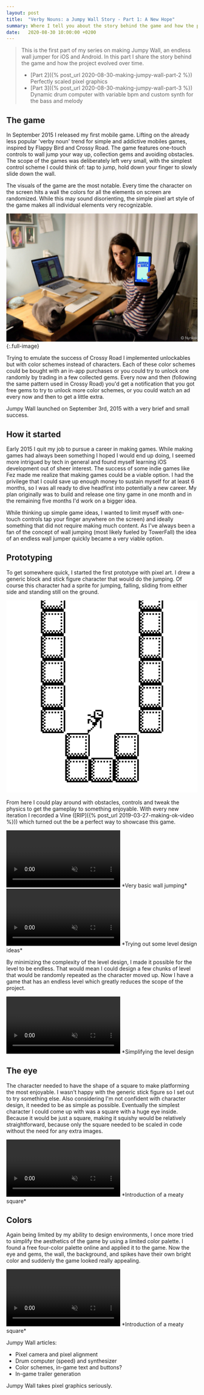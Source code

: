 ```yaml
---
layout: post
title:  "Verby Nouns: a Jumpy Wall Story - Part 1: A New Hope"
summary: Where I tell you about the story behind the game and how the project evolved over time.
date:   2020-08-30 10:00:00 +0200
---
```


>This is the first part of my series on making Jumpy Wall, an endless wall jumper for iOS and Android. In this part I share the story behind the game and how the project evolved over time.
>
>- [Part 2]({% post_url 2020-08-30-making-jumpy-wall-part-2 %}) Perfectly scaled pixel graphics
>- [Part 3]({% post_url 2020-08-30-making-jumpy-wall-part-3 %}) Dynamic drum computer with variable bpm and custom synth for the bass and melody

## The game

In September 2015 I released my first mobile game. Lifting on the already less popular 'verby noun' trend for simple and addictive mobiles games, inspired by Flappy Bird and Crossy Road. The game features one-touch controls to wall jump your way up, collection gems and avoiding obstacles. The scope of the games was deliberately left very small, with the simplest control scheme I could think of: tap to jump, hold down your finger to slowly slide down the wall.

The visuals of the game are the most notable. Every time the character on the screen hits a wall the colors for all the elements on screen are randomized. While this may sound disorienting, the simple pixel art style of the game makes all individual elements very recognizable.

![Pim Coumans behind his desk working on Jumpy Wall in 2015](/assets/jumpywall-pim-coumans.jpg){:.full-image}

Trying to emulate the success of Crossy Road I implemented unlockables but with color schemes instead of characters. Each of these color schemes could be bought with an in-app purchases or you could try to unlock one randomly by trading in a few collected gems. Every now and then (following the same pattern used in Crossy Road) you'd get a notification that you got free gems to try to unlock more color schemes, or you could watch an ad every now and then to get a little extra.

Jumpy Wall launched on September 3rd, 2015 with a very brief and small success.

## How it started

Early 2015 I quit my job to pursue a career in making games. While making games had always been something I hoped I would end up doing, I seemed more intrigued by tech in general and found myself learning iOS development out of sheer interest. The success of some indie games like Fez made me realize that making games could be a viable option. I had the privilege that I could save up enough money to sustain myself for at least 6 months, so I was all ready to dive headfirst into potentially a new career. My plan originally was to build and release one tiny game in one month and in the remaining five months I'd work on a bigger idea.

While thinking up simple game ideas, I wanted to limit myself with one-touch controls tap your finger anywhere on the screen) and ideally something that did not require making much content. As I've always been a fan of the concept of wall jumping (most likely fueled by TowerFall) the idea of an endless wall jumper quickly became a very viable option.

## Prototyping

To get somewhere quick, I started the first prototype with pixel art. I drew a generic block and stick figure character that would do the jumping. Of course this character had a sprite for jumping, falling, sliding from either side and standing still on the ground.

![Very first prototype with rectangles](/assets/jumpy-stick-figure.png)

From here I could play around with obstacles, controls and tweak the physics to get the gameplay to something enjoyable. With every new iteration I recorded a Vine ([RIP]({% post_url 2019-03-27-making-ok-video %})) which turned out the be a perfect way to showcase this game.

<video muted controls loop>
    <source src="/assets/jumpy-vine-1.mp4" type="video/mp4">
</video>
*Very basic wall jumping*

<video muted controls loop>
    <source src="/assets/jumpy-vine-2.mp4" type="video/mp4">
</video>
*Trying out some level design ideas*

By minimizing the complexity of the level design, I made it possible for the level to be endless. That would mean I could design a few chunks of level that would be randomly repeated as the character moved up. Now I have a game that has an endless level which greatly reduces the scope of the project. 

<video muted controls loop>
    <source src="/assets/jumpy-vine-3.mp4" type="video/mp4">
</video>
*Simplifying the level design

## The eye

The character needed to have the shape of a square to make platforming the most enjoyable. I wasn't happy with the generic stick figure so I set out to try something else. Also considering I'm not confident with character design, it needed to be as simple as possible. Eventually the simplest character I could come up with was a square with a huge eye inside. Because it would be just a square, making it squishy would be relatively straightforward, because only the square needed to be scaled in code without the need for any extra images.

<video muted controls loop>
    <source src="/assets/jumpy-vine-4.mp4" type="video/mp4">
</video>
*Introduction of a meaty square*

## Colors

Again being limited by my ability to design environments, I once more tried to simplify the aesthetics of the game by using a limited color palette. I found a free four-color palette online and applied it to the game. Now the eye and gems, the wall, the background, and spikes have their own bright color and suddenly the game looked really appealing.

<video muted controls loop>
    <source src="/assets/jumpy-vine-5.mp4" type="video/mp4">
</video>
*Introduction of a meaty square*

Jumpy Wall articles:

- Pixel camera and pixel alignment
- Drum computer (speed) and synthesizer
- Color schemes, in-game text and buttons?
- In-game trailer generation

Jumpy Wall takes pixel graphics seriously.
